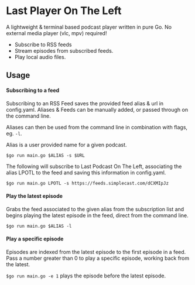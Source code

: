# Last Player On The Left
A lightweight & terminal based podcast player written in pure Go.
No external media player (vlc, mpv) required!

- Subscribe to RSS feeds
- Stream episodes from subscribed feeds.
- Play local audio files.

## Usage

#### Subscribing to a feed
Subscribing to an RSS Feed saves the provided feed alias & url in config.yaml.
Aliases & Feeds can be manually added, or passed through on the command line.

Aliases can then be used from the command line in combination with flags, eg. `-l`.

Alias is a user provided name for a given podcast.

`$go run main.go $ALIAS -s $URL`

The following will subscribe to Last Podcast On The Left, associating the alias LPOTL to the feed and saving this information in config.yaml.

`$go run main.go LPOTL -s https://feeds.simplecast.com/dCXMIpJz`

#### Play the latest episode
Grabs the feed associated to the given alias from the subscription list and begins playing the latest episode in the feed, direct from the command line.

`$go run main.go $ALIAS -l`

#### Play a specific episode
Episodes are indexed from the latest episode to the first episode in a feed. Pass a number greater than 0 to play a specific episode, working back from the latest.

`$go run main.go -e 1` plays the episode before the latest episode.